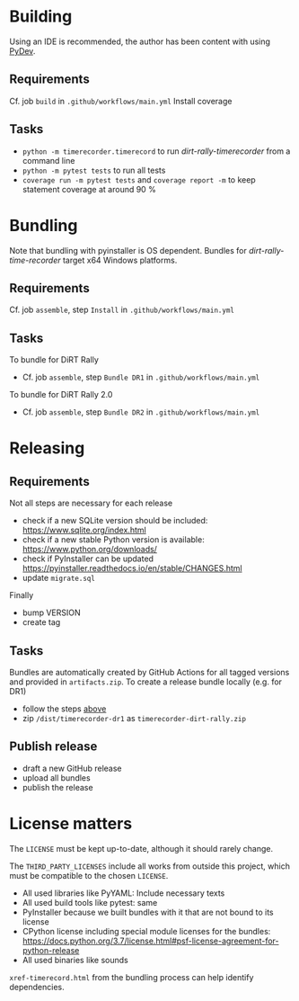# Building

Using an IDE is recommended, the author has been content with using [PyDev](https://www.pydev.org/). 

## Requirements
Cf. job `build` in `.github/workflows/main.yml`
Install coverage

## Tasks
- `python -m timerecorder.timerecord` to run *dirt-rally-timerecorder* from a command line
- `python -m pytest tests` to run all tests
- `coverage run -m pytest tests` and `coverage report -m` to keep statement coverage at around 90 %

# Bundling

Note that bundling with pyinstaller is OS dependent. Bundles for *dirt-rally-time-recorder* target x64 Windows platforms. 

## Requirements
Cf. job `assemble`, step `Install` in `.github/workflows/main.yml`

## Tasks

To bundle for DiRT Rally
* Cf. job `assemble`, step `Bundle DR1` in `.github/workflows/main.yml`

To bundle for DiRT Rally 2.0
* Cf. job `assemble`, step `Bundle DR2` in `.github/workflows/main.yml`

# Releasing

## Requirements
Not all steps are necessary for each release
- check if a new SQLite version should be included: https://www.sqlite.org/index.html
- check if a new stable Python version is available: https://www.python.org/downloads/
- check if PyInstaller can be updated https://pyinstaller.readthedocs.io/en/stable/CHANGES.html
- update `migrate.sql`

Finally
- bump VERSION
- create tag

## Tasks

Bundles are automatically created by GitHub Actions for all tagged versions and provided in `artifacts.zip`. To create a release bundle locally (e.g. for DR1)
- follow the steps [above](#bundling)
- zip `/dist/timerecorder-dr1` as `timerecorder-dirt-rally.zip`

## Publish release
- draft a new GitHub release
- upload all bundles
- publish the release

# License matters
The `LICENSE` must be kept up-to-date, although it should rarely change.  

The `THIRD_PARTY_LICENSES` include all works from outside this project, which must be compatible to the chosen `LICENSE`.
- All used libraries like PyYAML: Include necessary texts
- All used build tools like pytest: same
- PyInstaller because we built bundles with it that are not bound to its license
- CPython license including special module licenses for the bundles: https://docs.python.org/3.7/license.html#psf-license-agreement-for-python-release
- All used binaries like sounds

`xref-timerecord.html` from the bundling process can help identify dependencies.
